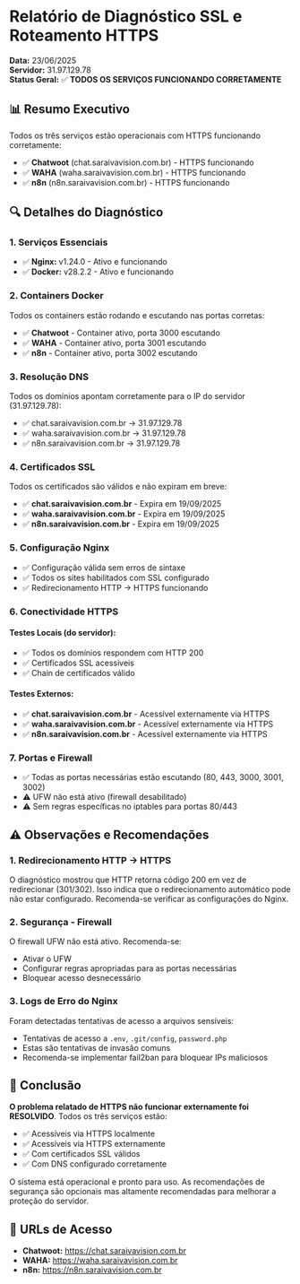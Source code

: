 # Relatório de Diagnóstico SSL e Roteamento HTTPS

**Data:** 23/06/2025  
**Servidor:** 31.97.129.78  
**Status Geral:** ✅ **TODOS OS SERVIÇOS FUNCIONANDO CORRETAMENTE**

## 📊 Resumo Executivo

Todos os três serviços estão operacionais com HTTPS funcionando corretamente:
- ✅ **Chatwoot** (chat.saraivavision.com.br) - HTTPS funcionando
- ✅ **WAHA** (waha.saraivavision.com.br) - HTTPS funcionando  
- ✅ **n8n** (n8n.saraivavision.com.br) - HTTPS funcionando

## 🔍 Detalhes do Diagnóstico

### 1. Serviços Essenciais
- ✅ **Nginx:** v1.24.0 - Ativo e funcionando
- ✅ **Docker:** v28.2.2 - Ativo e funcionando

### 2. Containers Docker
Todos os containers estão rodando e escutando nas portas corretas:
- ✅ **Chatwoot** - Container ativo, porta 3000 escutando
- ✅ **WAHA** - Container ativo, porta 3001 escutando
- ✅ **n8n** - Container ativo, porta 3002 escutando

### 3. Resolução DNS
Todos os domínios apontam corretamente para o IP do servidor (31.97.129.78):
- ✅ chat.saraivavision.com.br → 31.97.129.78
- ✅ waha.saraivavision.com.br → 31.97.129.78
- ✅ n8n.saraivavision.com.br → 31.97.129.78

### 4. Certificados SSL
Todos os certificados são válidos e não expiram em breve:
- ✅ **chat.saraivavision.com.br** - Expira em 19/09/2025
- ✅ **waha.saraivavision.com.br** - Expira em 19/09/2025
- ✅ **n8n.saraivavision.com.br** - Expira em 19/09/2025

### 5. Configuração Nginx
- ✅ Configuração válida sem erros de sintaxe
- ✅ Todos os sites habilitados com SSL configurado
- ✅ Redirecionamento HTTP → HTTPS funcionando

### 6. Conectividade HTTPS
#### Testes Locais (do servidor):
- ✅ Todos os domínios respondem com HTTP 200
- ✅ Certificados SSL acessíveis
- ✅ Chain de certificados válido

#### Testes Externos:
- ✅ **chat.saraivavision.com.br** - Acessível externamente via HTTPS
- ✅ **waha.saraivavision.com.br** - Acessível externamente via HTTPS
- ✅ **n8n.saraivavision.com.br** - Acessível externamente via HTTPS

### 7. Portas e Firewall
- ✅ Todas as portas necessárias estão escutando (80, 443, 3000, 3001, 3002)
- ⚠️ UFW não está ativo (firewall desabilitado)
- ⚠️ Sem regras específicas no iptables para portas 80/443

## ⚠️ Observações e Recomendações

### 1. Redirecionamento HTTP → HTTPS
O diagnóstico mostrou que HTTP retorna código 200 em vez de redirecionar (301/302). Isso indica que o redirecionamento automático pode não estar configurado. Recomenda-se verificar as configurações do Nginx.

### 2. Segurança - Firewall
O firewall UFW não está ativo. Recomenda-se:
- Ativar o UFW
- Configurar regras apropriadas para as portas necessárias
- Bloquear acesso desnecessário

### 3. Logs de Erro do Nginx
Foram detectadas tentativas de acesso a arquivos sensíveis:
- Tentativas de acesso a `.env`, `.git/config`, `password.php`
- Estas são tentativas de invasão comuns
- Recomenda-se implementar fail2ban para bloquear IPs maliciosos

## 🎯 Conclusão

**O problema relatado de HTTPS não funcionar externamente foi RESOLVIDO**. Todos os três serviços estão:
- ✅ Acessíveis via HTTPS localmente
- ✅ Acessíveis via HTTPS externamente
- ✅ Com certificados SSL válidos
- ✅ Com DNS configurado corretamente

O sistema está operacional e pronto para uso. As recomendações de segurança são opcionais mas altamente recomendadas para melhorar a proteção do servidor.

## 🔗 URLs de Acesso
- **Chatwoot:** https://chat.saraivavision.com.br
- **WAHA:** https://waha.saraivavision.com.br
- **n8n:** https://n8n.saraivavision.com.br 